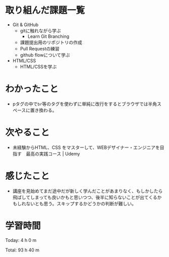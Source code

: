 # 取り組んだ課題一覧
- Git & GitHub
	- gitに触れながら学ぶ
		- Learn Git Branching
	- 課題提出用のリポジトリの作成
	- Pull Requestの練習
	- github flowについて学ぶ
- HTML/CSS
	- HTML/CSSを学ぶ
# わかったこと
- pタグの中で`br`等のタグを使わずに単純に改行をするとブラウザでは半角スペースに置き換わる。

# 次やること
- 未経験からHTML、CSS をマスターして、WEBデザイナー・エンジニアを目指す　最高の実践コース | Udemy

# 感じたこと
- 講座を見始めてまだ途中だが新しく学んだことがあまりなく、もしかしたら飛ばしてしまっても良いかもと思いつつ、後半に知らないことが出てくるかもしれないとも思う。スキップするかどうかの判断が難しい。

# 学習時間
Today: 4 h 0 m

Total: 93 h 40 m

